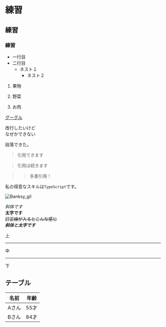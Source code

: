 # 練習
## 練習
### 練習
- 一行目
- 二行目
    - ネスト１
        - ネスト２
1. 果物

1. 野菜
1. お肉

[google]: https://google.co.jp
[グーグル][google]

改行したいけど  
なぜかできない  
  
  段落できた。

  > 引用できます 
     
  >引用は続きます

>> 多重引用！

私の得意なスキルは`TypeScript`です。
  
![Banksy_gil](https://i.imgur.com/B2YhsvA.jpg)

*斜体です*  
**太字です**  
~~訂正線が入るとこんな感じ~~  
___斜体と太字です___  
  
上  
  ***
中  
  ___  
下  
  
  ## テーブル
名前|年齢
-|-
Aさん|55才
Bさん|84才  
  
  
